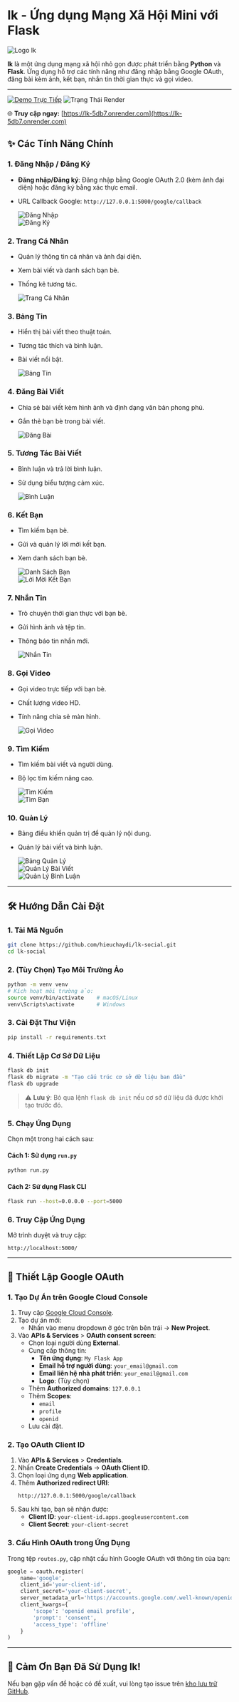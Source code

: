# lk - Ứng dụng Mạng Xã Hội Mini với Flask

![Logo lk](assets/logo.png)

**lk** là một ứng dụng mạng xã hội nhỏ gọn được phát triển bằng **Python** và **Flask**. Ứng dụng hỗ trợ các tính năng như đăng nhập bằng Google OAuth, đăng bài kèm ảnh, kết bạn, nhắn tin thời gian thực và gọi video.

---

[![Demo Trực Tiếp](https://img.shields.io/badge/Demo-Truy%20cập%20trực%20tiếp-brightgreen)](https://lk-5db7.onrender.com)
![Trạng Thái Render](https://img.shields.io/website?down_message=offline&label=Render&up_message=online&url=https%3A%2F%2Flk-5db7.onrender.com)

🌐 **Truy cập ngay:** [https://lk-5db7.onrender.com](https://lk-5db7.onrender.com)

## ✨ Các Tính Năng Chính

### 1. Đăng Nhập / Đăng Ký
- **Đăng nhập/Đăng ký**: Đăng nhập bằng Google OAuth 2.0 (kèm ảnh đại diện) hoặc đăng ký bằng xác thực email.
- URL Callback Google: `http://127.0.0.1:5000/google/callback`

  ![Đăng Nhập](assets/dangnhapgoogle.png)  
  ![Đăng Ký](assets/dangki.png)

### 2. Trang Cá Nhân
- Quản lý thông tin cá nhân và ảnh đại diện.
- Xem bài viết và danh sách bạn bè.
- Thống kê tương tác.

  ![Trang Cá Nhân](assets/profile.png)

### 3. Bảng Tin
- Hiển thị bài viết theo thuật toán.
- Tương tác thích và bình luận.
- Bài viết nổi bật.

  ![Bảng Tin](assets/newsfeed.png)

### 4. Đăng Bài Viết
- Chia sẻ bài viết kèm hình ảnh và định dạng văn bản phong phú.
- Gắn thẻ bạn bè trong bài viết.

  ![Đăng Bài](assets/dangbai.png)

### 5. Tương Tác Bài Viết
- Bình luận và trả lời bình luận.
- Sử dụng biểu tượng cảm xúc.

  ![Bình Luận](assets/binhluan.png)

### 6. Kết Bạn
- Tìm kiếm bạn bè.
- Gửi và quản lý lời mời kết bạn.
- Xem danh sách bạn bè.

  ![Danh Sách Bạn](assets/danhsachban.png)  
  ![Lời Mời Kết Bạn](assets/loimoiketban.png)

### 7. Nhắn Tin
- Trò chuyện thời gian thực với bạn bè.
- Gửi hình ảnh và tệp tin.
- Thông báo tin nhắn mới.

  ![Nhắn Tin](assets/nhantin.png)

### 8. Gọi Video
- Gọi video trực tiếp với bạn bè.
- Chất lượng video HD.
- Tính năng chia sẻ màn hình.

  ![Gọi Video](assets/goidien.png)

### 9. Tìm Kiếm
- Tìm kiếm bài viết và người dùng.
- Bộ lọc tìm kiếm nâng cao.

  ![Tìm Kiếm](assets/timkiem.png)  
  ![Tìm Bạn](assets/timkiembanthan.png)

### 10. Quản Lý
- Bảng điều khiển quản trị để quản lý nội dung.
- Quản lý bài viết và bình luận.

  ![Bảng Quản Lý](assets/quanli.png)  
  ![Quản Lý Bài Viết](assets/quanlibaiviet.png)  
  ![Quản Lý Bình Luận](assets/quanlybinhluan.png)

---

## 🛠️ Hướng Dẫn Cài Đặt

### 1. Tải Mã Nguồn
```bash
git clone https://github.com/hieuchaydi/lk-social.git
cd lk-social
```

### 2. (Tùy Chọn) Tạo Môi Trường Ảo
```bash
python -m venv venv
# Kích hoạt môi trường ảo:
source venv/bin/activate    # macOS/Linux
venv\Scripts\activate       # Windows
```

### 3. Cài Đặt Thư Viện
```bash
pip install -r requirements.txt
```

### 4. Thiết Lập Cơ Sở Dữ Liệu
```bash
flask db init
flask db migrate -m "Tạo cấu trúc cơ sở dữ liệu ban đầu"
flask db upgrade
```

> ⚠️ **Lưu ý**: Bỏ qua lệnh `flask db init` nếu cơ sở dữ liệu đã được khởi tạo trước đó.

### 5. Chạy Ứng Dụng
Chọn một trong hai cách sau:

#### Cách 1: Sử dụng `run.py`
```bash
python run.py
```

#### Cách 2: Sử dụng Flask CLI
```bash
flask run --host=0.0.0.0 --port=5000
```

### 6. Truy Cập Ứng Dụng
Mở trình duyệt và truy cập:
```
http://localhost:5000/
```

---

## 🔑 Thiết Lập Google OAuth

### 1. Tạo Dự Án trên Google Cloud Console
1. Truy cập [Google Cloud Console](https://console.cloud.google.com/).
2. Tạo dự án mới:
   - Nhấn vào menu dropdown ở góc trên bên trái → **New Project**.
3. Vào **APIs & Services** > **OAuth consent screen**:
   - Chọn loại người dùng **External**.
   - Cung cấp thông tin:
     - **Tên ứng dụng**: `My Flask App`
     - **Email hỗ trợ người dùng**: `your_email@gmail.com`
     - **Email liên hệ nhà phát triển**: `your_email@gmail.com`
     - **Logo**: (Tùy chọn)
   - Thêm **Authorized domains**: `127.0.0.1`
   - Thêm **Scopes**:
     - `email`
     - `profile`
     - `openid`
   - Lưu cài đặt.

### 2. Tạo OAuth Client ID
1. Vào **APIs & Services** > **Credentials**.
2. Nhấn **Create Credentials** → **OAuth Client ID**.
3. Chọn loại ứng dụng **Web application**.
4. Thêm **Authorized redirect URI**:
   ```
   http://127.0.0.1:5000/google/callback
   ```
5. Sau khi tạo, bạn sẽ nhận được:
   - **Client ID**: `your-client-id.apps.googleusercontent.com`
   - **Client Secret**: `your-client-secret`

### 3. Cấu Hình OAuth trong Ứng Dụng
Trong tệp `routes.py`, cập nhật cấu hình Google OAuth với thông tin của bạn:
```python
google = oauth.register(
    name='google',
    client_id='your-client-id',
    client_secret='your-client-secret',
    server_metadata_url='https://accounts.google.com/.well-known/openid-configuration',
    client_kwargs={
        'scope': 'openid email profile',
        'prompt': 'consent',
        'access_type': 'offline'
    }
)
```

---

## 🙌 Cảm Ơn Bạn Đã Sử Dụng lk!

Nếu bạn gặp vấn đề hoặc có đề xuất, vui lòng tạo issue trên [kho lưu trữ GitHub](https://github.com/hieuchaydi/lk-social-media-python).
